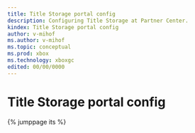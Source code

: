 ```yaml
---
title: Title Storage portal config
description: Configuring Title Storage at Partner Center.
kindex: Title Storage portal config
author: v-mihof
ms.author: v-mihof
ms.topic: conceptual
ms.prod: xbox
ms.technology: xboxgc
edited: 00/00/0000
---
```

# Title Storage portal config
{% jumppage its %}
